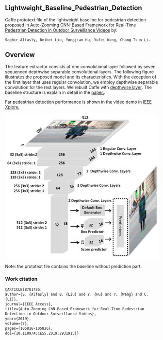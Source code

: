 ## Lightweight_Baseline_Pedestrian_Detection
Caffe prototext file of the lightweight baseline for pedestrian detection proposed in [Auto-Zooming CNN-Based Framework for Real-Time Pedestrian Detection in Outdoor Surveillance Videos](https://ieeexplore.ieee.org/document/8781786)
by:

`Saghir Alfasly, Beibei Liu, Yongjian Hu, Yufei Wang, Chang-Tsun Li.`


## Overview
The feature extractor consists of one convolutional layer followed by seven sequenced depthwise separable convolutional layers. The following figure illustrates the proposed model and its characteristics.
With the exception of the first layer that uses regular convolution, we employ depthwise separable convolution for the rest layers. We rebuilt Caffe with [depthwise layer](https://github.com/farmingyard/caffe-mobilenet). The baseline structure is explain in detail in the [paper.](https://ieeexplore.ieee.org/document/8781786).


Far pedestrian detection performance is shown in the video demo in [IEEE Xplore.](https://ieeexplore.ieee.org/document/8781786) 


![alt text](https://github.com/saghiralfasly/Lightweight_Baseline_for_Pedestrian_Detector/blob/master/images/Lightweight-detector.png)


Note: the prototext file contains the baseline without prediction part.

### Work citation
```
@ARTICLE{8781786, 
author={S. {Alfasly} and B. {Liu} and Y. {Hu} and Y. {Wang} and C. {Li}}, 
journal={IEEE Access}, 
title={Auto-Zooming CNN-Based Framework for Real-Time Pedestrian Detection in Outdoor Surveillance Videos}, 
year={2019}, 
volume={7}, 
pages={105816-105826}, 
doi={10.1109/ACCESS.2019.2931915}}
```
